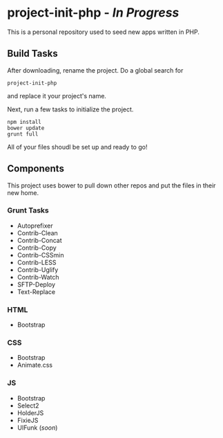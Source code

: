 # project-init-php - *In Progress*
This is a personal repository used to seed new apps written in PHP.

## Build Tasks
After downloading, rename the project. Do a global search for
```
project-init-php
```
and replace it your project's name.

Next, run a few tasks to initialize the project.
```
npm install
bower update
grunt full
```
All of your files shoudl be set up and ready to go!

## Components
This project uses bower to pull down other repos and put the files in their new home.

### Grunt Tasks
- Autoprefixer
- Contrib-Clean
- Contrib-Concat
- Contrib-Copy
- Contrib-CSSmin
- Contrib-LESS
- Contrib-Uglify
- Contrib-Watch
- SFTP-Deploy
- Text-Replace

### HTML
- Bootstrap

### CSS
- Bootstrap
- Animate.css

### JS
- Bootstrap
- Select2
- HolderJS
- FixieJS
- UIFunk (*soon*)